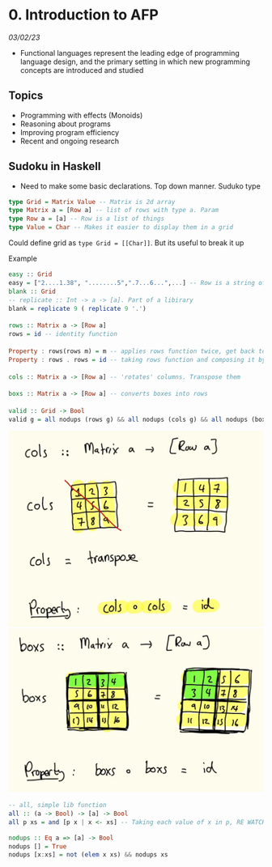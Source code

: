 # 0. Introduction to AFP
_03/02/23_

- Functional languages represent the leading edge of programming language design, and the primary setting in which new programming concepts are introduced and studied

## Topics
- Programming with effects (Monoids)
- Reasoning about programs
- Improving program efficiency
- Recent and ongoing research

## Sudoku in Haskell

- Need to make some basic declarations. Top down manner. Suduko type

```haskell
type Grid = Matrix Value -- Matrix is 2d array
type Matrix a = [Row a] -- list of rows with type a. Param
type Row a = [a] -- Row is a list of things
type Value = Char -- Makes it easier to display them in a grid
```
Could define grid as `type Grid = [[Char]]`. But its useful to break it up

Example
```haskell
easy :: Grid
easy = ["2....1.38", "........5",".7...6...",...] -- Row is a string of characters. Represent a blank cell with a .
blank :: Grid
-- replicate :: Int -> a -> [a]. Part of a libirary
blank = replicate 9 ( replicate 9 '.')

rows :: Matrix a -> [Row a]
rows = id -- identity function

Property : rows(rows m) = m -- applies rows function twice, get back to where started
Property : rows . rows = id -- taking rows function and composing it by itself

cols :: Matrix a -> [Row a] -- 'rotates' columns. Transpose them

boxs :: Matrix a -> [Row a] -- converts boxes into rows

valid :: Grid -> Bool
valid g = all nodups (rows g) && all nodups (cols g) && all nodups (boxs g) -- ensures theres no duplicates
```

![](../_resources/20230203160741.png)
![](../_resources/20230203160802.png)


```haskell
-- all, simple lib function
all :: (a -> Bool) -> [a] -> Bool
all p xs = and [p x | x <- xs] -- Taking each value of x in p, RE WATCH 
```

```haskell
nodups :: Eq a => [a] -> Bool
nodups [] = True
nodups [x:xs] = not (elem x xs) && nodups xs
```